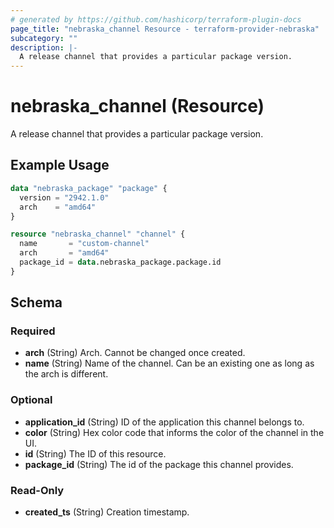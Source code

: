 ```yaml
---
# generated by https://github.com/hashicorp/terraform-plugin-docs
page_title: "nebraska_channel Resource - terraform-provider-nebraska"
subcategory: ""
description: |-
  A release channel that provides a particular package version.
---
```


# nebraska_channel (Resource)

A release channel that provides a particular package version.

## Example Usage

```terraform
data "nebraska_package" "package" {
  version = "2942.1.0"
  arch    = "amd64"
}

resource "nebraska_channel" "channel" {
  name       = "custom-channel"
  arch       = "amd64"
  package_id = data.nebraska_package.package.id
}
```

<!-- schema generated by tfplugindocs -->
## Schema

### Required

- **arch** (String) Arch. Cannot be changed once created.
- **name** (String) Name of the channel. Can be an existing one as long as the arch is different.

### Optional

- **application_id** (String) ID of the application this channel belongs to.
- **color** (String) Hex color code that informs the color of the channel in the UI.
- **id** (String) The ID of this resource.
- **package_id** (String) The id of the package this channel provides.

### Read-Only

- **created_ts** (String) Creation timestamp.



